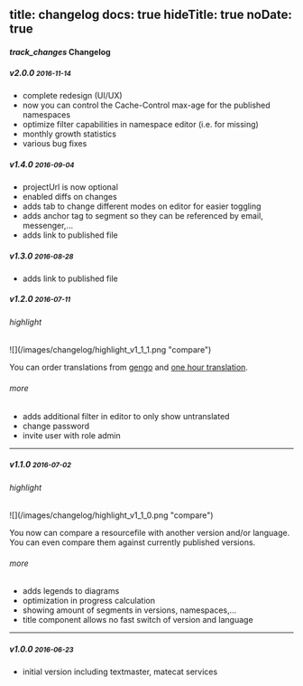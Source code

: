 title: changelog
docs: true
hideTitle: true
noDate: true
---

<h4 class="headline"><i class="material-icons" translated>track_changes</i> Changelog</h4>

<h5>v2.0.0 <small>2016-11-14</small></h5>

- complete redesign (UI/UX)
- now you can control the Cache-Control max-age for the published namespaces
- optimize filter capabilities in namespace editor (i.e. for missing)
- monthly growth statistics
- various bug fixes

<h5>v1.4.0 <small>2016-09-04</small></h5>

- projectUrl is now optional
- enabled diffs on changes
- adds tab to change different modes on editor for easier toggling
- adds anchor tag to segment so they can be referenced by email, messenger,...
- adds link to published file

<h5>v1.3.0 <small>2016-08-28</small></h5>

- adds link to published file

<h5>v1.2.0 <small>2016-07-11</small></h5>

<h6>highlight</h6>

<div class="img-60">
![](/images/changelog/highlight_v1_1_1.png "compare")
</div>

You can order translations from [gengo](http://gengo.com) and [one hour translation](onehourtranslation.com).

<h6>more</h6>

- adds additional filter in editor to only show untranslated
- change password
- invite user with role admin

---------


<h5>v1.1.0 <small>2016-07-02</small></h5>

<h6>highlight</h6>

<div class="img-60">
![](/images/changelog/highlight_v1_1_0.png "compare")
</div>

You now can compare a resourcefile with another version and/or language. You can even compare them against currently published versions.

<h6>more</h6>

- adds legends to diagrams
- optimization in progress calculation
- showing amount of segments in versions, namespaces,...
- title component allows no fast switch of version and language

---------

<h5>v1.0.0 <small>2016-06-23</small></h5>

- initial version including textmaster, matecat services

